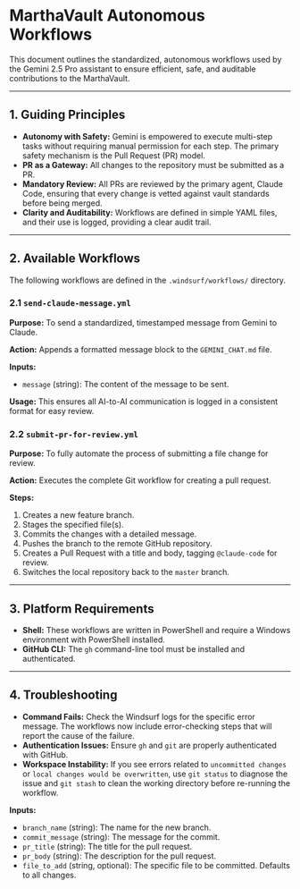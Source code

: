 # MarthaVault Autonomous Workflows

This document outlines the standardized, autonomous workflows used by the Gemini 2.5 Pro assistant to ensure efficient, safe, and auditable contributions to the MarthaVault.

---

## 1. Guiding Principles

- **Autonomy with Safety:** Gemini is empowered to execute multi-step tasks without requiring manual permission for each step. The primary safety mechanism is the Pull Request (PR) model.
- **PR as a Gateway:** All changes to the repository must be submitted as a PR.
- **Mandatory Review:** All PRs are reviewed by the primary agent, Claude Code, ensuring that every change is vetted against vault standards before being merged.
- **Clarity and Auditability:** Workflows are defined in simple YAML files, and their use is logged, providing a clear audit trail.

---

## 2. Available Workflows

The following workflows are defined in the `.windsurf/workflows/` directory.

### 2.1 `send-claude-message.yml`

**Purpose:** To send a standardized, timestamped message from Gemini to Claude.

**Action:** Appends a formatted message block to the `GEMINI_CHAT.md` file.

**Inputs:**
- `message` (string): The content of the message to be sent.

**Usage:** This ensures all AI-to-AI communication is logged in a consistent format for easy review.

### 2.2 `submit-pr-for-review.yml`

**Purpose:** To fully automate the process of submitting a file change for review.

**Action:** Executes the complete Git workflow for creating a pull request.

**Steps:**
1.  Creates a new feature branch.
2.  Stages the specified file(s).
3.  Commits the changes with a detailed message.
4.  Pushes the branch to the remote GitHub repository.
5.  Creates a Pull Request with a title and body, tagging `@claude-code` for review.
6.  Switches the local repository back to the `master` branch.

---

## 3. Platform Requirements

- **Shell:** These workflows are written in PowerShell and require a Windows environment with PowerShell installed.
- **GitHub CLI:** The `gh` command-line tool must be installed and authenticated.

---

## 4. Troubleshooting

- **Command Fails:** Check the Windsurf logs for the specific error message. The workflows now include error-checking steps that will report the cause of the failure.
- **Authentication Issues:** Ensure `gh` and `git` are properly authenticated with GitHub.
- **Workspace Instability:** If you see errors related to `uncommitted changes` or `local changes would be overwritten`, use `git status` to diagnose the issue and `git stash` to clean the working directory before re-running the workflow.

**Inputs:**
- `branch_name` (string): The name for the new branch.
- `commit_message` (string): The message for the commit.
- `pr_title` (string): The title for the pull request.
- `pr_body` (string): The description for the pull request.
- `file_to_add` (string, optional): The specific file to be committed. Defaults to all changes.

